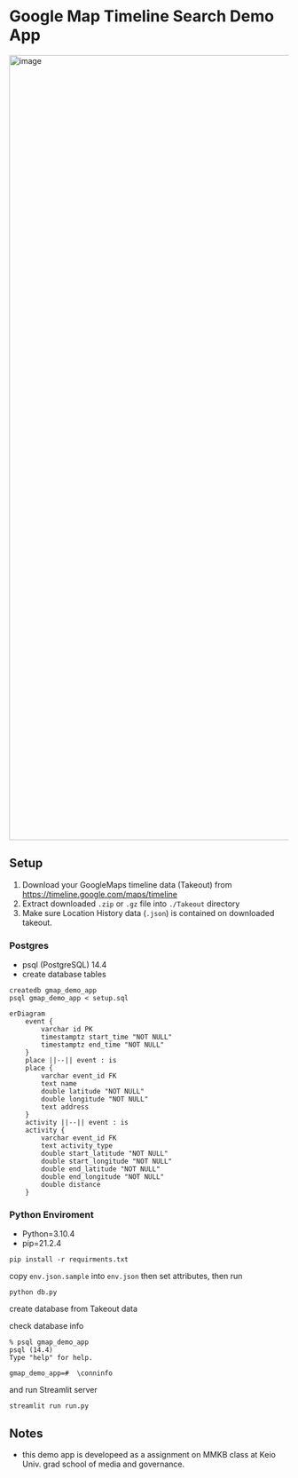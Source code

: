 # Google Map Timeline Search Demo App

<img width="1415" alt="image" src="https://user-images.githubusercontent.com/19545249/176161649-3745e95a-ba30-4844-b5d8-eaa359280dce.png">

## Setup

1. Download your GoogleMaps timeline data (Takeout) from <https://timeline.google.com/maps/timeline>
1. Extract downloaded `.zip` or `.gz` file into `./Takeout` directory
1. Make sure Location History data (`.json`) is contained on downloaded takeout.

### Postgres

- psql (PostgreSQL) 14.4
- create database tables

```shell
createdb gmap_demo_app
psql gmap_demo_app < setup.sql
```

```mermaid
erDiagram
    event {
        varchar id PK
        timestamptz start_time "NOT NULL"
        timestamptz end_time "NOT NULL"
    }
    place ||--|| event : is
    place {
        varchar event_id FK
        text name
        double latitude "NOT NULL"
        double longitude "NOT NULL"
        text address
    }
    activity ||--|| event : is
    activity {
        varchar event_id FK
        text activity_type
        double start_latitude "NOT NULL"
        double start_longitude "NOT NULL"
        double end_latitude "NOT NULL"
        double end_longitude "NOT NULL"
        double distance
    }
```

### Python Enviroment

- Python=3.10.4
- pip=21.2.4

```shell
pip install -r requirments.txt
```

copy  `env.json.sample` into `env.json` then set attributes, then run

```shell
python db.py
```

create database from Takeout data

check database info

```shell
% psql gmap_demo_app
psql (14.4)
Type "help" for help.

gmap_demo_app=#  \conninfo
```

and run Streamlit server

```shell
streamlit run run.py
```

## Notes

- this demo app is developeed as a assignment on MMKB class at Keio Univ. grad school of media and governance.
